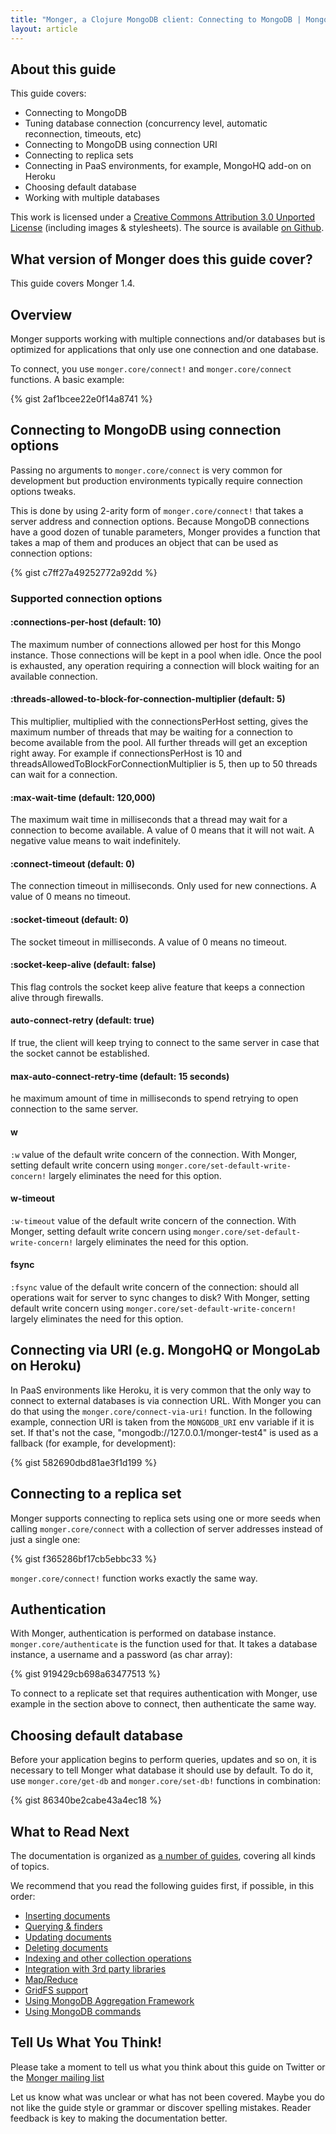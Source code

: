 ```yaml
---
title: "Monger, a Clojure MongoDB client: Connecting to MongoDB | MongoDB library for Clojure"
layout: article
---
```


## About this guide

This guide covers:

 * Connecting to MongoDB
 * Tuning database connection (concurrency level, automatic reconnection, timeouts, etc)
 * Connecting to MongoDB using connection URI
 * Connecting to replica sets
 * Connecting in PaaS environments, for example, MongoHQ add-on on Heroku
 * Choosing default database
 * Working with multiple databases

This work is licensed under a <a rel="license" href="http://creativecommons.org/licenses/by/3.0/">Creative Commons Attribution 3.0 Unported License</a> (including images & stylesheets). The source is available [on Github](https://github.com/clojurewerkz/monger.docs).


## What version of Monger does this guide cover?

This guide covers Monger 1.4.


## Overview

Monger supports working with multiple connections and/or databases but is optimized for applications that only use one connection
and one database.

To connect, you use `monger.core/connect!` and `monger.core/connect` functions. A basic example:

{% gist 2af1bcee22e0f14a8741 %}


## Connecting to MongoDB using connection options

Passing no arguments to `monger.core/connect` is very common for development but production environments typically require
connection options tweaks.

This is done by using 2-arity form of `monger.core/connect!` that takes a server address and connection options. Because MongoDB connections have
a good dozen of tunable parameters, Monger provides a function that takes a map of them and produces an object that
can be used as connection options:

{% gist c7ff27a49252772a92dd %}

### Supported connection options

#### :connections-per-host (default: 10)

The maximum number of connections allowed per host for this Mongo instance.
Those connections will be kept in a pool when idle.
Once the pool is exhausted, any operation requiring a connection will block waiting for an available connection.


#### :threads-allowed-to-block-for-connection-multiplier (default: 5)

This multiplier, multiplied with the connectionsPerHost setting, gives the maximum number of threads that
may be waiting for a connection to become available from the pool. All further threads will get an exception right away.
For example if connectionsPerHost is 10 and threadsAllowedToBlockForConnectionMultiplier is 5, then up to 50 threads can wait for a connection.


#### :max-wait-time (default: 120,000)

The maximum wait time in milliseconds that a thread may wait for a connection to become available.
A value of 0 means that it will not wait. A negative value means to wait indefinitely.


#### :connect-timeout (default: 0)

The connection timeout in milliseconds. Only used for new connections. A value of 0 means no timeout.


#### :socket-timeout (default: 0)

The socket timeout in milliseconds. A value of 0 means no timeout.


#### :socket-keep-alive (default: false)

This flag controls the socket keep alive feature that keeps a connection alive through firewalls.


#### auto-connect-retry (default: true)

If true, the client will keep trying to connect to the same server in case that the socket cannot be established.


#### max-auto-connect-retry-time (default: 15 seconds)

he maximum amount of time in milliseconds to spend retrying to open connection to the same server.


#### w

`:w` value of the default write concern of the connection. With Monger, setting default write concern using
`monger.core/set-default-write-concern!` largely eliminates the need for this option.


#### w-timeout

`:w-timeout` value of the default write concern of the connection. With Monger, setting default write concern using
`monger.core/set-default-write-concern!` largely eliminates the need for this option.


#### fsync

`:fsync` value of the default write concern of the connection: should all operations wait for server to sync changes to disk?
With Monger, setting default write concern using `monger.core/set-default-write-concern!` largely eliminates the need for this option.


## Connecting via URI (e.g. MongoHQ or MongoLab on Heroku)

In PaaS environments like Heroku, it is very common that the only way to connect to external databases is via connection URL.
With Monger you can do that using the `monger.core/connect-via-uri!` function. In the following example, connection URI
is taken from the `MONGODB_URI` env variable if it is set. If that's not the case, "mongodb://127.0.0.1/monger-test4" is
used as a fallback (for example, for development):

{% gist 582690dbd81ae3f1d199 %}



## Connecting to a replica set

Monger supports connecting to replica sets using one or more seeds when calling `monger.core/connect` with a collection of server
addresses instead of just a single one:

{% gist f365286bf17cb5ebbc33 %}

`monger.core/connect!` function works exactly the same way.


## Authentication

With Monger, authentication is performed on database instance.
`monger.core/authenticate` is the function used for that. It takes a database instance, a username
and a password (as char array):

{% gist 919429cb698a63477513 %}

To connect to a replicate set that requires authentication with Monger, use example in the section above
to connect, then authenticate the same way.


## Choosing default database

Before your application begins to perform queries, updates and so on, it is necessary to tell Monger what database it should use by default.
To do it, use `monger.core/get-db` and `monger.core/set-db!` functions in combination:

{% gist 86340be2cabe43a4ec18 %}


## What to Read Next

The documentation is organized as [a number of guides](/articles/guides.html), covering all kinds of topics.

We recommend that you read the following guides first, if possible, in this order:

 * [Inserting documents](/articles/inserting.html)
 * [Querying & finders](/articles/querying.html)
 * [Updating documents](/articles/updating.html)
 * [Deleting documents](/articles/deleting.html)
 * [Indexing and other collection operations](/articles/collections.html)
 * [Integration with 3rd party libraries](/articles/integration.html)
 * [Map/Reduce](/articles/mapreduce.html)
 * [GridFS support](/articles/gridfs.html)
 * [Using MongoDB Aggregation Framework](/articles/aggregation.html)
 * [Using MongoDB commands](/articles/commands.html)


## Tell Us What You Think!

Please take a moment to tell us what you think about this guide on Twitter or the [Monger mailing list](https://groups.google.com/forum/#!forum/clojure-mongodb)

Let us know what was unclear or what has not been covered. Maybe you do not like the guide style or grammar or discover spelling mistakes. Reader feedback is key to making the documentation better.
